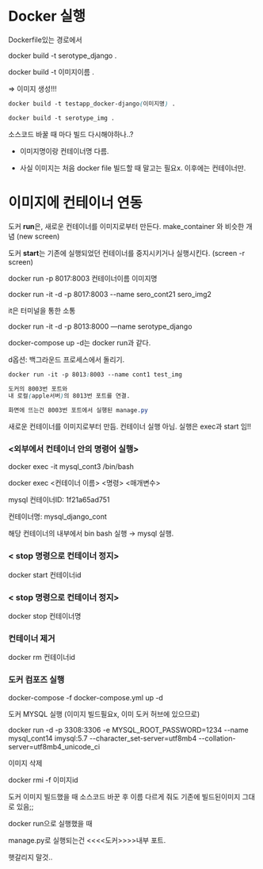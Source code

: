 
# Docker 실행 

Dockerfile있는 경로에서

docker build -t serotype_django .

docker build  -t   이미지이름 .

⇒ 이미지 생성!!!

```css
docker build -t testapp_docker-django(이미지명) .

docker build -t serotype_img .
```

소스코드 바꿀 때 마다 빌드 다시해야하나..?

- 이미지명이랑 컨테이너명 다름.

- 사실 이미지는 처음 docker file 빌드할 때 말고는 필요x. 이후에는 컨테이너만.

# 이미지에 컨테이너 연동 

도커 **run**은, 새로운 컨테이너를 이미지로부터 만든다. make_container 와 비슷한 개념 (new screen)

도커 **start**는 기존에 실행되었던 컨테이너를 중지시키거나 실행시킨다.  (screen -r screen)

docker run -p 8017:8003 컨테이너이름 이미지명

docker run -it -d -p 8017:8003 --name sero_cont21 sero_img2

it은 터미널을 통한 소통

docker run -it -d -p 8013:8000 —name serotype_django

docker-compose up -d는 docker run과 같다.

d옵션: 백그라운드 프로세스에서 돌리기.

```css
docker run -it -p 8013:8003 --name cont1 test_img

도커의 8003번 포트와
내 로컬(apple서버)의 8013번 포트를 연결.

화면에 뜨는건 8003번 포트에서 실행된 manage.py

```

새로운 컨테이너를 이미지로부터 만듬. 컨테이너 실행 아님. 실행은 exec과 start 임!!

### <외부에서 컨테이너 안의 명령어 실행>

docker exec -it mysql_cont3 /bin/bash

docker exec <컨테이너 이름> <명령> <매개변수> 

mysql 컨테이너ID: 1f21a65ad751

컨테이너명: mysql_django_cont

해당 컨테이너의 내부에서 bin bash 실행 → mysql 실행.

### < stop 명령으로 컨테이너 정지>

docker start 컨테이너id 

### < stop 명령으로 컨테이너 정지>

docker stop 컨테이너명

### **컨테이너 제거**

docker rm 컨테이너id

### 도커 컴포즈 실행

docker-compose -f docker-compose.yml up -d

도커 MYSQL  실행 (이미지 빌드필요x, 이미 도커 허브에 있으므로)

docker run -d -p 3308:3306 -e MYSQL_ROOT_PASSWORD=1234 --name mysql_cont14 imysql:5.7 --character_set-server=utf8mb4 --collation-server=utf8mb4_unicode_ci

이미지 삭제

docker rmi -f 이미지id

도커 이미지 빌드했을 때  소스코드 바꾼 후 이름 다르게 줘도 기존에 빌드된이미지 그대로 있음;;

 docker run으로 실행했을 때

manage.py로 실행되는건 <<<<도커>>>>내부 포트.

햇갈리지 말것..
